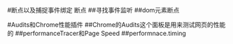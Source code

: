 #断点以及捕捉事件绑定
断点
##寻找事件监听
##dom元素断点

#Audits和Chrome性能插件
##Chrome的Audits这个面板是用来测试网页的性能的
##performanceTracer和Page Speed 
##performnace.timing